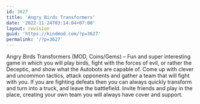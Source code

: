 ```yaml
---
id: 3627
title: 'Angry Birds Transformers'
date: '2022-11-24T03:14:04+07:00'
layout: revision
guid: 'https://kindmod.com/?p=3627'
permalink: '/?p=3627'
---
```


Angry Birds Transformers (MOD, Coins/Gems) – Fun and super interesting game in which you will play birds, fight with the forces of evil, or rather the Deceptic, and show what the Autobots are capable of. Come up with clever and uncommon tactics, attack opponents and gather a team that will fight with you. If you are fighting defeats then you can always quickly transform and turn into a truck, and leave the battlefield. Invite friends and play in the place, creating your own team you will always have cover and support.